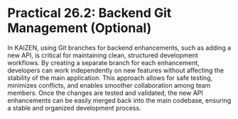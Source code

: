 # Practical 26.2: Backend Git Management (Optional)

In KAIZEN, using Git branches for backend enhancements, such as adding a new API, is critical for maintaining clean, structured development workflows. By creating a separate branch for each enhancement, developers can work independently on new features without affecting the stability of the main application. This approach allows for safe testing, minimizes conflicts, and enables smoother collaboration among team members. Once the changes are tested and validated, the new API enhancements can be easily merged back into the main codebase, ensuring a stable and organized development process.

